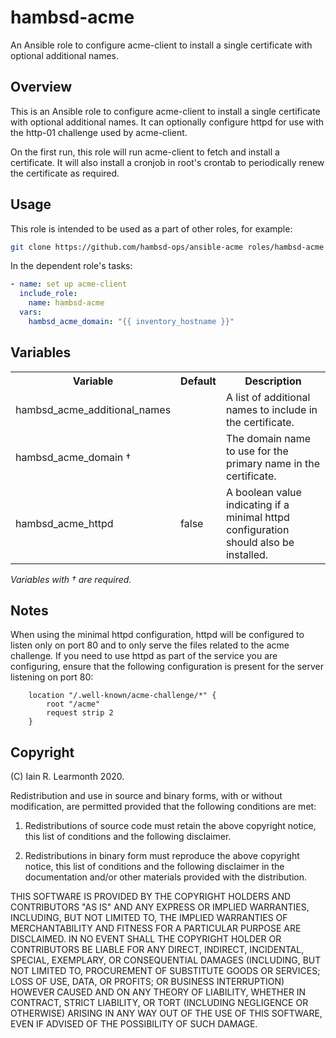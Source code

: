 # hambsd-acme

An Ansible role to configure acme-client to install a single certificate with
optional additional names.

## Overview

This is an Ansible role to configure acme-client to install a single
certificate with optional additional names.
It can optionally configure httpd for use with the http-01 challenge used by
acme-client.

On the first run, this role will run acme-client to fetch and install a
certificate. It will also install a cronjob in root's crontab to periodically
renew the certificate as required.

## Usage

This role is intended to be used as a part of other roles, for example:

```sh
git clone https://github.com/hambsd-ops/ansible-acme roles/hambsd-acme
```

In the dependent role's tasks:

```yaml
- name: set up acme-client
  include_role:
    name: hambsd-acme
  vars:
    hambsd_acme_domain: "{{ inventory_hostname }}"
```

## Variables

<table>
<tr>
<th>Variable</th><th>Default</th><th>Description</th>
</tr>
<tr>
<td>hambsd_acme_additional_names</td><td></td><td>A list of additional names to include in the certificate.</td>
</tr>
<tr>
<td>hambsd_acme_domain †</td><td></td><td>The domain name to use for the primary name in the certificate.</td>
</tr>
<tr>
<td>hambsd_acme_httpd</td><td>false</td><td>A boolean value indicating if a minimal httpd configuration should also be installed.</td>
</tr>
</table>

*Variables with † are required.*

## Notes

When using the minimal httpd configuration, httpd will be configured to listen
only on port 80 and to only serve the files related to the acme challenge. If
you need to use httpd as part of the service you are configuring, ensure that
the following configuration is present for the server listening on port 80:

```
	location "/.well-known/acme-challenge/*" {
		root "/acme"
		request strip 2
	}
```

## Copyright

(C) Iain R. Learmonth 2020.

Redistribution and use in source and binary forms, with or without
modification, are permitted provided that the following conditions are met:

1. Redistributions of source code must retain the above copyright notice, this
   list of conditions and the following disclaimer.

2. Redistributions in binary form must reproduce the above copyright notice,
   this list of conditions and the following disclaimer in the documentation
   and/or other materials provided with the distribution.

THIS SOFTWARE IS PROVIDED BY THE COPYRIGHT HOLDERS AND CONTRIBUTORS "AS IS" AND
ANY EXPRESS OR IMPLIED WARRANTIES, INCLUDING, BUT NOT LIMITED TO, THE IMPLIED
WARRANTIES OF MERCHANTABILITY AND FITNESS FOR A PARTICULAR PURPOSE ARE
DISCLAIMED. IN NO EVENT SHALL THE COPYRIGHT HOLDER OR CONTRIBUTORS BE LIABLE
FOR ANY DIRECT, INDIRECT, INCIDENTAL, SPECIAL, EXEMPLARY, OR CONSEQUENTIAL
DAMAGES (INCLUDING, BUT NOT LIMITED TO, PROCUREMENT OF SUBSTITUTE GOODS OR
SERVICES; LOSS OF USE, DATA, OR PROFITS; OR BUSINESS INTERRUPTION) HOWEVER
CAUSED AND ON ANY THEORY OF LIABILITY, WHETHER IN CONTRACT, STRICT LIABILITY,
OR TORT (INCLUDING NEGLIGENCE OR OTHERWISE) ARISING IN ANY WAY OUT OF THE USE
OF THIS SOFTWARE, EVEN IF ADVISED OF THE POSSIBILITY OF SUCH DAMAGE.
